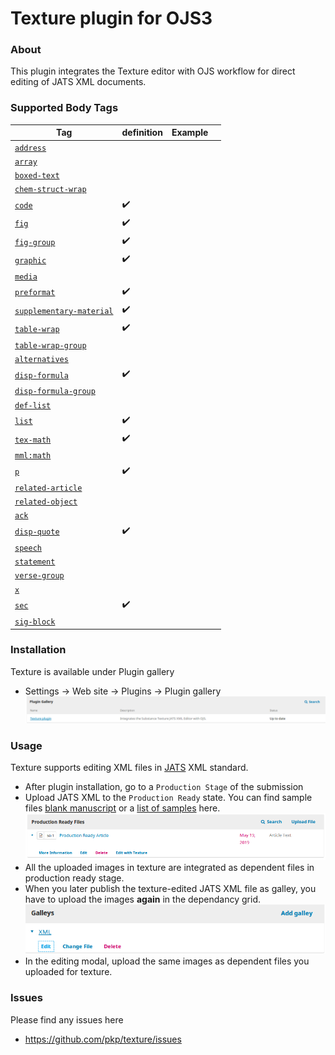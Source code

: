 Texture plugin for OJS3
=======================
### About
This plugin integrates the Texture editor with OJS workflow for direct editing of JATS XML documents.
### Supported  Body Tags
Tag| definition| Example| | 
| --- | --- | --- | --- 
[`address`](https://jats.nlm.nih.gov/archiving/tag-library/1.3d1/element/address.html)| | 
[`array`](https://jats.nlm.nih.gov/archiving/tag-library/1.3d1/element/array.html)| | 
[`boxed-text`](https://jats.nlm.nih.gov/archiving/tag-library/1.3d1/element/boxed-text.html)| | 
[`chem-struct-wrap`](https://jats.nlm.nih.gov/archiving/tag-library/1.3d1/element/chem-struct-wrap.html)| | 
[`code`](https://jats.nlm.nih.gov/archiving/tag-library/1.3d1/element/code.html)| :heavy_check_mark:| 
[`fig`](https://jats.nlm.nih.gov/archiving/tag-library/1.3d1/element/fig.html)| :heavy_check_mark:| 
[`fig-group`](https://jats.nlm.nih.gov/archiving/tag-library/1.3d1/element/fig-group.html)| :heavy_check_mark:| 
[`graphic`](https://jats.nlm.nih.gov/archiving/tag-library/1.3d1/element/graphic.html)| :heavy_check_mark:| 
[`media`](https://jats.nlm.nih.gov/archiving/tag-library/1.3d1/element/media.html)| | 
[`preformat`](https://jats.nlm.nih.gov/archiving/tag-library/1.3d1/element/preformat.html)| :heavy_check_mark:| 
[`supplementary-material`](https://jats.nlm.nih.gov/archiving/tag-library/1.3d1/element/supplementary-material.html)| :heavy_check_mark:| 
[`table-wrap`](https://jats.nlm.nih.gov/archiving/tag-library/1.3d1/element/table-wrap.html)| :heavy_check_mark:| 
[`table-wrap-group`](https://jats.nlm.nih.gov/archiving/tag-library/1.3d1/element/table-wrap-group.html)| | 
[`alternatives`](https://jats.nlm.nih.gov/archiving/tag-library/1.3d1/element/alternatives.html)| | 
[`disp-formula`](https://jats.nlm.nih.gov/archiving/tag-library/1.3d1/element/disp-formula.html)| :heavy_check_mark:| 
[`disp-formula-group`](https://jats.nlm.nih.gov/archiving/tag-library/1.3d1/element/disp-formula-group.html)| | 
[`def-list`](https://jats.nlm.nih.gov/archiving/tag-library/1.3d1/element/def-list.html)| | 
[`list`](https://jats.nlm.nih.gov/archiving/tag-library/1.3d1/element/list.html)| :heavy_check_mark:| 
[`tex-math`](https://jats.nlm.nih.gov/archiving/tag-library/1.3d1/element/tex-math.html)| :heavy_check_mark:| 
[`mml:math`](https://jats.nlm.nih.gov/archiving/tag-library/1.3d1/element/mml:math.html)| | 
[`p`](https://jats.nlm.nih.gov/archiving/tag-library/1.3d1/element/p.html)| :heavy_check_mark:| 
[`related-article`](https://jats.nlm.nih.gov/archiving/tag-library/1.3d1/element/related-article.html)| | 
[`related-object`](https://jats.nlm.nih.gov/archiving/tag-library/1.3d1/element/related-object.html)| | 
[`ack`](https://jats.nlm.nih.gov/archiving/tag-library/1.3d1/element/ack.html)| | 
[`disp-quote`](https://jats.nlm.nih.gov/archiving/tag-library/1.3d1/element/disp-quote.html)| :heavy_check_mark:| 
[`speech`](https://jats.nlm.nih.gov/archiving/tag-library/1.3d1/element/speech.html)| | 
[`statement`](https://jats.nlm.nih.gov/archiving/tag-library/1.3d1/element/statement.html)| | 
[`verse-group`](https://jats.nlm.nih.gov/archiving/tag-library/1.3d1/element/verse-group.html)| | 
[`x`](https://jats.nlm.nih.gov/archiving/tag-library/1.3d1/element/x.html)| | 
[`sec`](https://jats.nlm.nih.gov/archiving/tag-library/1.3d1/element/sec.html)| :heavy_check_mark:| 
[`sig-block`](https://jats.nlm.nih.gov/archiving/tag-library/1.3d1/element/sig-block.html)| | 
### Installation
Texture is available under Plugin gallery
 
* Settings -> Web site -> Plugins -> Plugin gallery 
![texture_plugin](docs/plugin_gallery.png)
### Usage
Texture supports editing XML files in [JATS](https://jats.nlm.nih.gov/archiving/1.1/) XML standard.
* After plugin installation,  go to a `Production Stage` of the submission
* Upload JATS XML to the  `Production Ready` state. You can find sample files [blank manuscript](https://github.com/substance/texture/tree/master/data/blank) or a [list of samples](https://github.com/substance/texture/tree/master/data/) here.
![production_ready_edit](docs/production_ready_edit.png)
* All the uploaded images in texture are integrated as dependent files in production ready stage.
* When you later publish the texture-edited JATS XML file as galley, you have to upload the images **again** in the dependancy grid.
![gallery_edit](docs/galley_edit.png)
* In the editing modal, upload the same images as dependent files you uploaded for texture.  
### Issues
Please find any issues here 
* https://github.com/pkp/texture/issues
